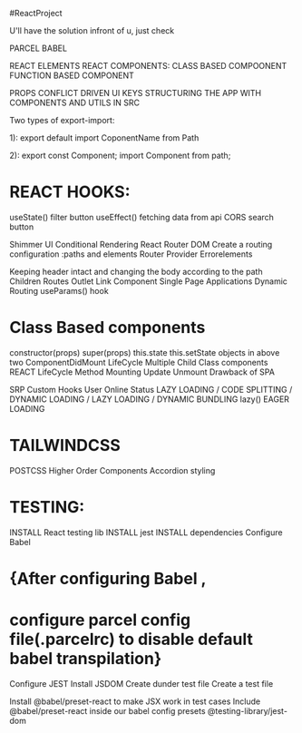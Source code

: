 #ReactProject

U'll have the solution infront of u, just check

PARCEL
BABEL

REACT ELEMENTS
REACT COMPONENTS:
CLASS BASED COMPOONENT
FUNCTION BASED COMPONENT

PROPS
CONFLICT DRIVEN UI
KEYS
STRUCTURING THE APP WITH COMPONENTS AND UTILS IN SRC


Two types of export-import:

1):
export default <ComponentName>
import CoponentName from Path

2):
export const Component;
import Component from path;

# REACT HOOKS:
useState()
filter button
useEffect()
fetching data from api
CORS
search button


Shimmer UI
Conditional Rendering
React Router DOM
Create a routing configuration :paths and elements
Router Provider
Errorelements

Keeping header intact and changing the body according to the path
Children Routes
Outlet
Link Component
Single Page Applications
Dynamic Routing
useParams() hook

# Class Based components

constructor(props)
super(props)
this.state
this.setState
objects in above two
ComponentDidMount
LifeCycle 
Multiple Child Class components
REACT LifeCycle Method
Mounting
Update
Unmount
Drawback of SPA

SRP
Custom Hooks
User Online Status
LAZY LOADING / CODE SPLITTING / DYNAMIC LOADING / LAZY LOADING / DYNAMIC BUNDLING
lazy()
EAGER LOADING 

# TAILWINDCSS
POSTCSS
Higher Order Components
Accordion styling





















# TESTING:
INSTALL React testing lib
INSTALL jest
INSTALL dependencies
Configure Babel
# {After configuring Babel ,
# configure parcel config file(.parcelrc) to disable default babel transpilation}
Configure JEST
Install JSDOM
Create dunder test file
Create a test file


Install @babel/preset-react  to make JSX work in test cases
Include @babel/preset-react  inside our babel config presets
@testing-library/jest-dom

